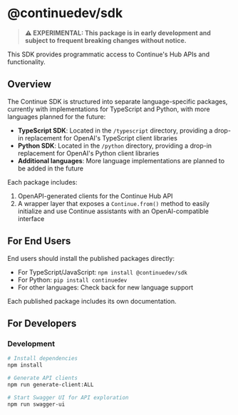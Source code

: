# @continuedev/sdk

> **⚠️ EXPERIMENTAL: This package is in early development and subject to frequent breaking changes without notice.**

This SDK provides programmatic access to Continue's Hub APIs and functionality.

## Overview

The Continue SDK is structured into separate language-specific packages, currently with implementations for TypeScript and Python, with more languages planned for the future:

- **TypeScript SDK**: Located in the `/typescript` directory, providing a drop-in replacement for OpenAI's TypeScript client libraries
- **Python SDK**: Located in the `/python` directory, providing a drop-in replacement for OpenAI's Python client libraries
- **Additional languages**: More language implementations are planned to be added in the future

Each package includes:

1. OpenAPI-generated clients for the Continue Hub API
2. A wrapper layer that exposes a `Continue.from()` method to easily initialize and use Continue assistants with an OpenAI-compatible interface

## For End Users

End users should install the published packages directly:

- For TypeScript/JavaScript: `npm install @continuedev/sdk`
- For Python: `pip install continuedev`
- For other languages: Check back for new language support

Each published package includes its own documentation.

## For Developers

### Development

```bash
# Install dependencies
npm install

# Generate API clients
npm run generate-client:ALL

# Start Swagger UI for API exploration
npm run swagger-ui
```
